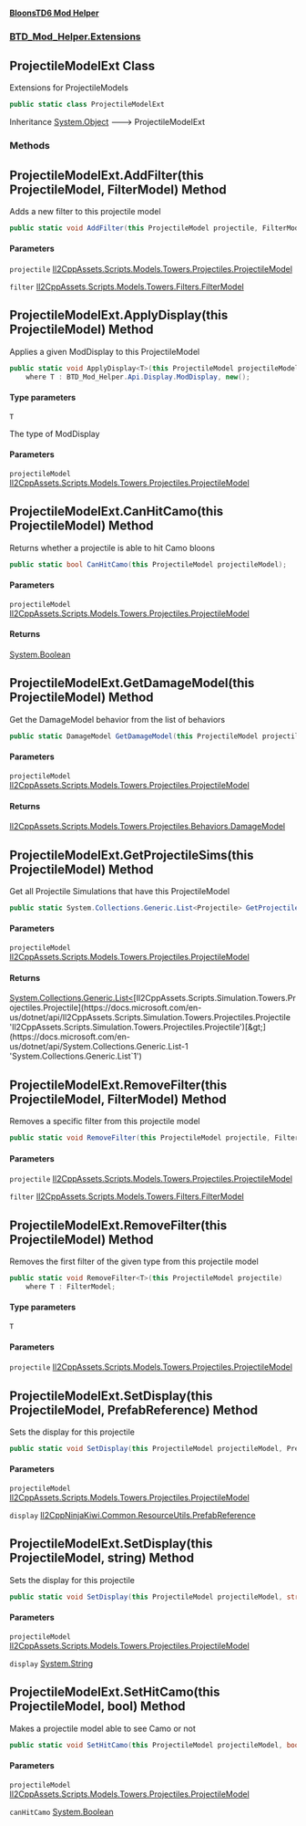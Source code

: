 #### [BloonsTD6 Mod Helper](README.md 'README')
### [BTD_Mod_Helper.Extensions](README.md#BTD_Mod_Helper.Extensions 'BTD_Mod_Helper.Extensions')

## ProjectileModelExt Class

Extensions for ProjectileModels

```csharp
public static class ProjectileModelExt
```

Inheritance [System.Object](https://docs.microsoft.com/en-us/dotnet/api/System.Object 'System.Object') &#129106; ProjectileModelExt
### Methods

<a name='BTD_Mod_Helper.Extensions.ProjectileModelExt.AddFilter(thisProjectileModel,FilterModel)'></a>

## ProjectileModelExt.AddFilter(this ProjectileModel, FilterModel) Method

Adds a new filter to this projectile model

```csharp
public static void AddFilter(this ProjectileModel projectile, FilterModel filter);
```
#### Parameters

<a name='BTD_Mod_Helper.Extensions.ProjectileModelExt.AddFilter(thisProjectileModel,FilterModel).projectile'></a>

`projectile` [Il2CppAssets.Scripts.Models.Towers.Projectiles.ProjectileModel](https://docs.microsoft.com/en-us/dotnet/api/Il2CppAssets.Scripts.Models.Towers.Projectiles.ProjectileModel 'Il2CppAssets.Scripts.Models.Towers.Projectiles.ProjectileModel')

<a name='BTD_Mod_Helper.Extensions.ProjectileModelExt.AddFilter(thisProjectileModel,FilterModel).filter'></a>

`filter` [Il2CppAssets.Scripts.Models.Towers.Filters.FilterModel](https://docs.microsoft.com/en-us/dotnet/api/Il2CppAssets.Scripts.Models.Towers.Filters.FilterModel 'Il2CppAssets.Scripts.Models.Towers.Filters.FilterModel')

<a name='BTD_Mod_Helper.Extensions.ProjectileModelExt.ApplyDisplay_T_(thisProjectileModel)'></a>

## ProjectileModelExt.ApplyDisplay<T>(this ProjectileModel) Method

Applies a given ModDisplay to this ProjectileModel

```csharp
public static void ApplyDisplay<T>(this ProjectileModel projectileModel)
    where T : BTD_Mod_Helper.Api.Display.ModDisplay, new();
```
#### Type parameters

<a name='BTD_Mod_Helper.Extensions.ProjectileModelExt.ApplyDisplay_T_(thisProjectileModel).T'></a>

`T`

The type of ModDisplay
#### Parameters

<a name='BTD_Mod_Helper.Extensions.ProjectileModelExt.ApplyDisplay_T_(thisProjectileModel).projectileModel'></a>

`projectileModel` [Il2CppAssets.Scripts.Models.Towers.Projectiles.ProjectileModel](https://docs.microsoft.com/en-us/dotnet/api/Il2CppAssets.Scripts.Models.Towers.Projectiles.ProjectileModel 'Il2CppAssets.Scripts.Models.Towers.Projectiles.ProjectileModel')

<a name='BTD_Mod_Helper.Extensions.ProjectileModelExt.CanHitCamo(thisProjectileModel)'></a>

## ProjectileModelExt.CanHitCamo(this ProjectileModel) Method

Returns whether a projectile is able to hit Camo bloons

```csharp
public static bool CanHitCamo(this ProjectileModel projectileModel);
```
#### Parameters

<a name='BTD_Mod_Helper.Extensions.ProjectileModelExt.CanHitCamo(thisProjectileModel).projectileModel'></a>

`projectileModel` [Il2CppAssets.Scripts.Models.Towers.Projectiles.ProjectileModel](https://docs.microsoft.com/en-us/dotnet/api/Il2CppAssets.Scripts.Models.Towers.Projectiles.ProjectileModel 'Il2CppAssets.Scripts.Models.Towers.Projectiles.ProjectileModel')

#### Returns
[System.Boolean](https://docs.microsoft.com/en-us/dotnet/api/System.Boolean 'System.Boolean')

<a name='BTD_Mod_Helper.Extensions.ProjectileModelExt.GetDamageModel(thisProjectileModel)'></a>

## ProjectileModelExt.GetDamageModel(this ProjectileModel) Method

Get the DamageModel behavior from the list of behaviors

```csharp
public static DamageModel GetDamageModel(this ProjectileModel projectileModel);
```
#### Parameters

<a name='BTD_Mod_Helper.Extensions.ProjectileModelExt.GetDamageModel(thisProjectileModel).projectileModel'></a>

`projectileModel` [Il2CppAssets.Scripts.Models.Towers.Projectiles.ProjectileModel](https://docs.microsoft.com/en-us/dotnet/api/Il2CppAssets.Scripts.Models.Towers.Projectiles.ProjectileModel 'Il2CppAssets.Scripts.Models.Towers.Projectiles.ProjectileModel')

#### Returns
[Il2CppAssets.Scripts.Models.Towers.Projectiles.Behaviors.DamageModel](https://docs.microsoft.com/en-us/dotnet/api/Il2CppAssets.Scripts.Models.Towers.Projectiles.Behaviors.DamageModel 'Il2CppAssets.Scripts.Models.Towers.Projectiles.Behaviors.DamageModel')

<a name='BTD_Mod_Helper.Extensions.ProjectileModelExt.GetProjectileSims(thisProjectileModel)'></a>

## ProjectileModelExt.GetProjectileSims(this ProjectileModel) Method

Get all Projectile Simulations that have this ProjectileModel

```csharp
public static System.Collections.Generic.List<Projectile> GetProjectileSims(this ProjectileModel projectileModel);
```
#### Parameters

<a name='BTD_Mod_Helper.Extensions.ProjectileModelExt.GetProjectileSims(thisProjectileModel).projectileModel'></a>

`projectileModel` [Il2CppAssets.Scripts.Models.Towers.Projectiles.ProjectileModel](https://docs.microsoft.com/en-us/dotnet/api/Il2CppAssets.Scripts.Models.Towers.Projectiles.ProjectileModel 'Il2CppAssets.Scripts.Models.Towers.Projectiles.ProjectileModel')

#### Returns
[System.Collections.Generic.List&lt;](https://docs.microsoft.com/en-us/dotnet/api/System.Collections.Generic.List-1 'System.Collections.Generic.List`1')[Il2CppAssets.Scripts.Simulation.Towers.Projectiles.Projectile](https://docs.microsoft.com/en-us/dotnet/api/Il2CppAssets.Scripts.Simulation.Towers.Projectiles.Projectile 'Il2CppAssets.Scripts.Simulation.Towers.Projectiles.Projectile')[&gt;](https://docs.microsoft.com/en-us/dotnet/api/System.Collections.Generic.List-1 'System.Collections.Generic.List`1')

<a name='BTD_Mod_Helper.Extensions.ProjectileModelExt.RemoveFilter(thisProjectileModel,FilterModel)'></a>

## ProjectileModelExt.RemoveFilter(this ProjectileModel, FilterModel) Method

Removes a specific filter from this projectile model

```csharp
public static void RemoveFilter(this ProjectileModel projectile, FilterModel filter);
```
#### Parameters

<a name='BTD_Mod_Helper.Extensions.ProjectileModelExt.RemoveFilter(thisProjectileModel,FilterModel).projectile'></a>

`projectile` [Il2CppAssets.Scripts.Models.Towers.Projectiles.ProjectileModel](https://docs.microsoft.com/en-us/dotnet/api/Il2CppAssets.Scripts.Models.Towers.Projectiles.ProjectileModel 'Il2CppAssets.Scripts.Models.Towers.Projectiles.ProjectileModel')

<a name='BTD_Mod_Helper.Extensions.ProjectileModelExt.RemoveFilter(thisProjectileModel,FilterModel).filter'></a>

`filter` [Il2CppAssets.Scripts.Models.Towers.Filters.FilterModel](https://docs.microsoft.com/en-us/dotnet/api/Il2CppAssets.Scripts.Models.Towers.Filters.FilterModel 'Il2CppAssets.Scripts.Models.Towers.Filters.FilterModel')

<a name='BTD_Mod_Helper.Extensions.ProjectileModelExt.RemoveFilter_T_(thisProjectileModel)'></a>

## ProjectileModelExt.RemoveFilter<T>(this ProjectileModel) Method

Removes the first filter of the given type from this projectile model

```csharp
public static void RemoveFilter<T>(this ProjectileModel projectile)
    where T : FilterModel;
```
#### Type parameters

<a name='BTD_Mod_Helper.Extensions.ProjectileModelExt.RemoveFilter_T_(thisProjectileModel).T'></a>

`T`
#### Parameters

<a name='BTD_Mod_Helper.Extensions.ProjectileModelExt.RemoveFilter_T_(thisProjectileModel).projectile'></a>

`projectile` [Il2CppAssets.Scripts.Models.Towers.Projectiles.ProjectileModel](https://docs.microsoft.com/en-us/dotnet/api/Il2CppAssets.Scripts.Models.Towers.Projectiles.ProjectileModel 'Il2CppAssets.Scripts.Models.Towers.Projectiles.ProjectileModel')

<a name='BTD_Mod_Helper.Extensions.ProjectileModelExt.SetDisplay(thisProjectileModel,PrefabReference)'></a>

## ProjectileModelExt.SetDisplay(this ProjectileModel, PrefabReference) Method

Sets the display for this projectile

```csharp
public static void SetDisplay(this ProjectileModel projectileModel, PrefabReference display);
```
#### Parameters

<a name='BTD_Mod_Helper.Extensions.ProjectileModelExt.SetDisplay(thisProjectileModel,PrefabReference).projectileModel'></a>

`projectileModel` [Il2CppAssets.Scripts.Models.Towers.Projectiles.ProjectileModel](https://docs.microsoft.com/en-us/dotnet/api/Il2CppAssets.Scripts.Models.Towers.Projectiles.ProjectileModel 'Il2CppAssets.Scripts.Models.Towers.Projectiles.ProjectileModel')

<a name='BTD_Mod_Helper.Extensions.ProjectileModelExt.SetDisplay(thisProjectileModel,PrefabReference).display'></a>

`display` [Il2CppNinjaKiwi.Common.ResourceUtils.PrefabReference](https://docs.microsoft.com/en-us/dotnet/api/Il2CppNinjaKiwi.Common.ResourceUtils.PrefabReference 'Il2CppNinjaKiwi.Common.ResourceUtils.PrefabReference')

<a name='BTD_Mod_Helper.Extensions.ProjectileModelExt.SetDisplay(thisProjectileModel,string)'></a>

## ProjectileModelExt.SetDisplay(this ProjectileModel, string) Method

Sets the display for this projectile

```csharp
public static void SetDisplay(this ProjectileModel projectileModel, string display);
```
#### Parameters

<a name='BTD_Mod_Helper.Extensions.ProjectileModelExt.SetDisplay(thisProjectileModel,string).projectileModel'></a>

`projectileModel` [Il2CppAssets.Scripts.Models.Towers.Projectiles.ProjectileModel](https://docs.microsoft.com/en-us/dotnet/api/Il2CppAssets.Scripts.Models.Towers.Projectiles.ProjectileModel 'Il2CppAssets.Scripts.Models.Towers.Projectiles.ProjectileModel')

<a name='BTD_Mod_Helper.Extensions.ProjectileModelExt.SetDisplay(thisProjectileModel,string).display'></a>

`display` [System.String](https://docs.microsoft.com/en-us/dotnet/api/System.String 'System.String')

<a name='BTD_Mod_Helper.Extensions.ProjectileModelExt.SetHitCamo(thisProjectileModel,bool)'></a>

## ProjectileModelExt.SetHitCamo(this ProjectileModel, bool) Method

Makes a projectile model able to see Camo or not

```csharp
public static void SetHitCamo(this ProjectileModel projectileModel, bool canHitCamo);
```
#### Parameters

<a name='BTD_Mod_Helper.Extensions.ProjectileModelExt.SetHitCamo(thisProjectileModel,bool).projectileModel'></a>

`projectileModel` [Il2CppAssets.Scripts.Models.Towers.Projectiles.ProjectileModel](https://docs.microsoft.com/en-us/dotnet/api/Il2CppAssets.Scripts.Models.Towers.Projectiles.ProjectileModel 'Il2CppAssets.Scripts.Models.Towers.Projectiles.ProjectileModel')

<a name='BTD_Mod_Helper.Extensions.ProjectileModelExt.SetHitCamo(thisProjectileModel,bool).canHitCamo'></a>

`canHitCamo` [System.Boolean](https://docs.microsoft.com/en-us/dotnet/api/System.Boolean 'System.Boolean')